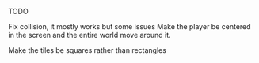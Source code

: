 TODO

Fix collision, it mostly works but some issues
Make the player be centered in the screen and the entire world move around it.

Make the tiles be squares rather than rectangles
